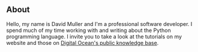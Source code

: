 ## About

Hello, my name is David Muller and I'm a professional software developer. I spend much of my time working with and writing about the Python programming language. I invite you to take a look at the tutorials on my website and those on [Digital Ocean's public knowledge base](https://www.digitalocean.com/community/users/davidmuller).
